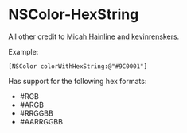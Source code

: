 # NSColor-HexString

All other credit to [Micah Hainline](http://stackoverflow.com/questions/1560081/how-can-i-create-a-uicolor-from-a-hex-string/7180905#7180905) and [kevinrenskers](https://github.com/kevinrenskers/UIColor-HexString).

Example:

    [NSColor colorWithHexString:@"#9C0001"]

Has support for the following hex formats:
- #RGB
- #ARGB
- #RRGGBB
- #AARRGGBB
